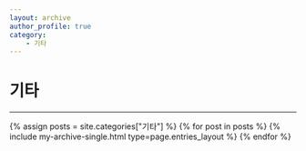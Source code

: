 ```yaml
---
layout: archive
author_profile: true
category:
    - 기타
---
```


<h1>기타</h1>
<hr>
{% assign posts = site.categories["기타"] %}
{% for post in posts %}
    {% include my-archive-single.html type=page.entries_layout %}
{% endfor %}
<div>
</div>